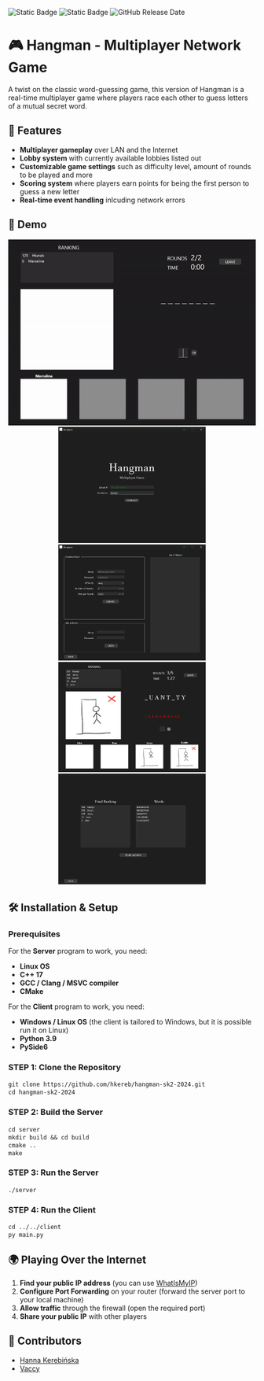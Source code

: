 ![Static Badge](https://img.shields.io/badge/language-C++,_Python-gree?style=flat) 
![Static Badge](https://img.shields.io/badge/OS-Windows,Linux-blue?style=flat)
![GitHub Release Date](https://img.shields.io/github/release/hkereb/hangman-sk2-2024?style=flat&color=orange)

# 🎮 Hangman - Multiplayer Network Game

A twist on the classic word-guessing game, this version of Hangman is a real-time multiplayer game where players race each other to guess letters of a mutual secret word.

## 🚀 Features

- **Multiplayer gameplay** over LAN and the Internet
- **Lobby system** with currently available lobbies listed out
- **Customizable game settings** such as difficulty level, amount of rounds to be played and more
- **Scoring system** where players earn points for being the first person to guess a new letter
- **Real-time event handling** inlcuding network errors

## 📸 Demo
<div align="center">
    <img src="demo-images/hangman-playgame.gif" width="600">
</div>

<div align="center">
    <img src="demo-images/1.png" width="300"> <img src="demo-images/2.png" width="300">
</div>

<div align="center">
    <img src="demo-images/4.png" width="300"> <img src="demo-images/5.png" width="300">
</div>

## 🛠️ Installation & Setup

### Prerequisites

For the **Server** program to work, you need:

- **Linux OS**
- **C++ 17**
- **GCC / Clang / MSVC compiler**
- **CMake**

For the **Client** program to work, you need:

- **Windows / Linux OS** (the client is tailored to Windows, but it is possible run it on Linux)
- **Python 3.9**
- **PySide6**

### STEP 1: Clone the Repository

```
git clone https://github.com/hkereb/hangman-sk2-2024.git
cd hangman-sk2-2024
```

### STEP 2: Build the Server

```
cd server
mkdir build && cd build
cmake ..
make
```

### STEP 3: Run the Server

```
./server
```

### STEP 4: Run the Client

```
cd ../../client
py main.py
```

## 🌍 Playing Over the Internet

1. **Find your public IP address** (you can use [WhatIsMyIP](https://www.whatismyip.com/))
2. **Configure Port Forwarding** on your router (forward the server port to your local machine)
3. **Allow traffic** through the firewall (open the required port)
4. **Share your public IP** with other players

## 👥 Contributors

- [Hanna Kerebińska](https://github.com/hkereb)
- [Vaccy](https://github.com/VacVaccy)
